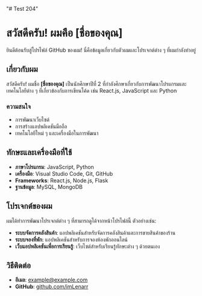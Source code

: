 "# Test 204" 
# สวัสดีครับ! ผมคือ [ชื่อของคุณ]

ยินดีต้อนรับสู่โปรไฟล์ GitHub ของผม! นี่คือข้อมูลเกี่ยวกับตัวผมและโปรเจกต์ต่าง ๆ ที่ผมกำลังทำอยู่

## เกี่ยวกับผม

สวัสดีครับ! ผมชื่อ **[ชื่อของคุณ]** เป็นนักศึกษาปีที่ 2 ที่กำลังศึกษาเกี่ยวกับการพัฒนาโปรแกรมและเทคโนโลยีต่าง ๆ ที่เกี่ยวข้องกับการเขียนโค้ด เช่น React.js, JavaScript และ Python

### ความสนใจ
- การพัฒนาเว็บไซต์
- การสร้างแอปพลิเคชันมือถือ
- เทคโนโลยีใหม่ ๆ และเครื่องมือในการพัฒนา

## ทักษะและเครื่องมือที่ใช้
- **ภาษาโปรแกรม**: JavaScript, Python
- **เครื่องมือ**: Visual Studio Code, Git, GitHub
- **Frameworks**: React.js, Node.js, Flask
- **ฐานข้อมูล**: MySQL, MongoDB

## โปรเจกต์ของผม

ผมได้ทำการพัฒนาโปรเจกต์ต่าง ๆ ที่สามารถดูได้จากหน้าโปรไฟล์นี้ ตัวอย่างเช่น:

- **ระบบจัดการคลังสินค้า**: แอปพลิเคชันสำหรับจัดการคลังสินค้าและการขายสินค้าของร้าน
- **ระบบจองที่พัก**: แอปพลิเคชันสำหรับการจองห้องพักออนไลน์
- **เว็บแอปพลิเคชันเพื่อการเรียนรู้**: เว็บไซต์สำหรับเรียนรู้ทักษะต่าง ๆ ด้วยตนเอง

## วิธีติดต่อ

- **อีเมล**: [example@example.com](mailto:example@example.com)
- **GitHub**: [github.com/imLenarr](https://github.com/imLenarr)


